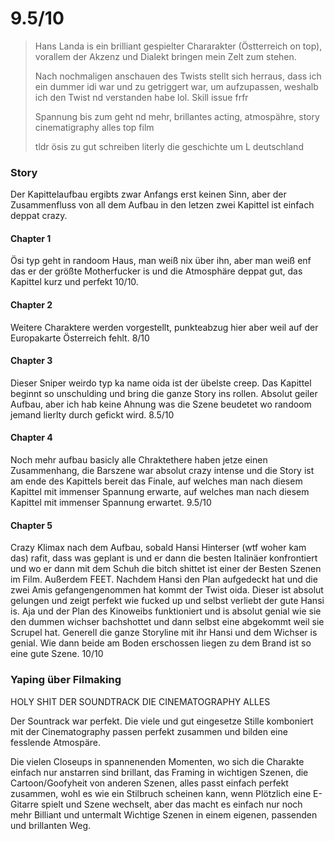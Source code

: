 
# 9.5/10 

> Hans Landa is ein brilliant gespielter Chararakter (Östterreich on top), vorallem der Akzenz und Dialekt bringen mein Zelt zum stehen.
>
> Nach nochmaligen anschauen des Twists stellt sich herraus, dass ich ein dummer idi war und zu getriggert war, um aufzupassen, weshalb ich den Twist nd verstanden habe lol. Skill issue frfr
>
> Spannung bis zum geht nd mehr, brillantes acting, atmospähre, story cinematigraphy alles top film
>
> tldr ösis zu gut schreiben literly die geschichte um L deutschland

### Story

Der Kapittelaufbau ergibts zwar Anfangs erst keinen Sinn, aber der Zusammenfluss von all dem Aufbau in den letzen zwei Kapittel ist einfach deppat crazy.


#### Chapter 1
Ösi typ geht in randoom Haus, man weiß nix über ihn, aber man weiß enf das er der größte Motherfucker is und die Atmosphäre deppat gut, das Kapittel kurz und perfekt 10/10.

#### Chapter 2
Weitere Charaktere werden vorgestellt, punkteabzug hier aber weil auf der Europakarte Österreich fehlt. 8/10

#### Chapter 3
Dieser Sniper weirdo typ ka name oida ist der übelste creep. Das Kapittel beginnt so unschulding und bring die ganze Story ins rollen. Absolut geiler Aufbau, aber ich hab keine Ahnung was die Szene beudetet wo randoom jemand lierlty durch gefickt wird. 8.5/10

#### Chapter 4
Noch mehr aufbau basicly alle Chraktethere haben jetze einen Zusammenhang, die Barszene war absolut crazy intense und die Story ist am ende des Kapittels bereit das Finale, auf welches man nach diesem Kapittel mit immenser Spannung erwarte, auf welches man nach diesem Kapittel mit immenser Spannung erwartet. 9.5/10

#### Chapter 5
Crazy Klimax nach dem Aufbau, sobald Hansi Hinterser (wtf woher kam das) rafit, dass was geplant is und er dann die besten Italinäer konfrontiert und wo er dann mit dem Schuh die bitch shittet ist einer der Besten Szenen im Film. Außerdem FEET. 
Nachdem Hansi den Plan aufgedeckt hat und die zwei Amis gefangengenommen hat kommt der Twist oida.
Dieser ist absolut gelungen und zeigt perfekt wie fucked up und selbst verliebt der gute Hansi is.
Aja und der Plan des Kinoweibs funktioniert und is absolut genial wie sie den dummen wichser bachshottet und dann selbst eine abgekommt weil sie Scrupel hat. Generell die ganze Storyline mit ihr Hansi und dem Wichser is genial. Wie dann beide am Boden erschossen liegen zu dem Brand ist so eine gute Szene. 10/10

### Yaping über Filmaking

HOLY SHIT DER SOUNDTRACK DIE CINEMATOGRAPHY ALLES

Der Sountrack war perfekt.
Die viele und gut eingesetze Stille komboniert mit der Cinematography passen perfekt zusammen und bilden eine fesslende Atmospäre.

Die vielen Closeups in spannenenden Momenten, wo sich die Charakte einfach nur anstarren sind brillant, das Framing in wichtigen Szenen, die Cartoon/Goofyheit von anderen Szenen, alles passt einfach perfekt zusammen, wohl es wie ein Stilbruch scheinen kann, wenn Plötzlich eine E-Gitarre spielt und Szene wechselt, aber das macht es einfach nur noch mehr Billiant und untermalt Wichtige Szenen in einem eigenen, passenden und brillanten Weg.
